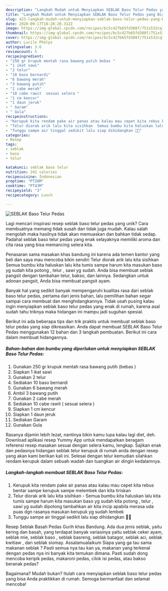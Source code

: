 ```yaml
---
description: "Langkah Mudah untuk Menyiapkan SEBLAK Baso Telur Pedas yang Bisa Manjain Lidah"
title: "Langkah Mudah untuk Menyiapkan SEBLAK Baso Telur Pedas yang Bisa Manjain Lidah"
slug: 423-langkah-mudah-untuk-menyiapkan-seblak-baso-telur-pedas-yang-bisa-manjain-lidah
date: 2020-09-17T18:28:20.312Z
image: https://img-global.cpcdn.com/recipes/bc5c427b65fd388f/751x532cq70/seblak-baso-telur-pedas-foto-resep-utama.jpg
thumbnail: https://img-global.cpcdn.com/recipes/bc5c427b65fd388f/751x532cq70/seblak-baso-telur-pedas-foto-resep-utama.jpg
cover: https://img-global.cpcdn.com/recipes/bc5c427b65fd388f/751x532cq70/seblak-baso-telur-pedas-foto-resep-utama.jpg
author: Lucile Phelps
ratingvalue: 3.6
reviewcount: 5
recipeingredient:
- "250 gr krupuk mentah rasa bawang putih bebas "
- "1 ikat sawi"
- "2 telur"
- "10 baso bernardi"
- "6 bawang merah"
- "3 bawang putih"
- "2 cabe merah"
- "10 cabe rawit  sesuai selera "
- "1 cm kencur"
- "1 daun jeruk"
- " Garam"
- " Gula"
recipeinstructions:
- "Kerupuk kita rendam pake air panas atau kalau mau cepet kita rebus bentar sampe kerupuk sampe melembek dan kita tiriskan"
- "Telur diorak arik lalu kita sisihkan  Semua bumbu kita haluskan lalu kita tumis sampe harum kita masukan baso yg sudah kita potong , telur , sawi yg sudah dipotong tambahkan air kita incip apabila merasa uda puas dgn rasanya masukan kerupuk yg sudah lembek"
- "Tunggu sampe air tinggal sedikit lalu siap dihidangkan 👍🏻"
categories:
- Resep
tags:
- seblak
- baso
- telur

katakunci: seblak baso telur 
nutrition: 241 calories
recipecuisine: Indonesian
preptime: "PT26M"
cooktime: "PT43M"
recipeyield: "3"
recipecategory: Lunch

---
```



![SEBLAK Baso Telur Pedas](https://img-global.cpcdn.com/recipes/bc5c427b65fd388f/751x532cq70/seblak-baso-telur-pedas-foto-resep-utama.jpg)

Lagi mencari inspirasi resep seblak baso telur pedas yang unik? Cara membuatnya memang tidak susah dan tidak juga mudah. Kalau salah mengolah maka hasilnya tidak akan memuaskan dan bahkan tidak sedap. Padahal seblak baso telur pedas yang enak selayaknya memiliki aroma dan cita rasa yang bisa memancing selera kita.

Penasaran sama masakan khas bandung ini karena ada temen kantor yang beli dan saya mau mencoba bikin sendiri Telur diorak arik lalu kita sisihkan Semua bumbu kita haluskan lalu kita tumis sampe harum kita masukan baso yg sudah kita potong , telur , sawi yg sudah. Anda bisa membuat seblak pangsit dengan tambahan telur, bakso, dan lainnya. Sedangkan untuk adonan pangsit, Anda bisa membuat pangsit ayam.

Banyak hal yang sedikit banyak mempengaruhi kualitas rasa dari seblak baso telur pedas, pertama dari jenis bahan, lalu pemilihan bahan segar sampai cara membuat dan menghidangkannya. Tidak usah pusing kalau ingin menyiapkan seblak baso telur pedas yang enak di rumah, karena asal sudah tahu triknya maka hidangan ini mampu jadi suguhan spesial.


Berikut ini ada beberapa tips dan trik praktis untuk membuat seblak baso telur pedas yang siap dikreasikan. Anda dapat membuat SEBLAK Baso Telur Pedas menggunakan 12 bahan dan 3 langkah pembuatan. Berikut ini cara dalam membuat hidangannya.

<!--inarticleads1-->

##### Bahan-bahan dan bumbu yang diperlukan untuk menyiapkan SEBLAK Baso Telur Pedas:

1. Gunakan 250 gr krupuk mentah rasa bawang putih (bebas )
1. Siapkan 1 ikat sawi
1. Gunakan 2 telur
1. Sediakan 10 baso bernardi
1. Gunakan 6 bawang merah
1. Ambil 3 bawang putih
1. Gunakan 2 cabe merah
1. Sediakan 10 cabe rawit ( sesuai selera )
1. Siapkan 1 cm kencur
1. Siapkan 1 daun jeruk
1. Sediakan  Garam
1. Gunakan  Gula


Rasanya dijamin lebih lezat, nantinya bikin kamu lupa kalau lagi diet, deh. Download aplikasi resep Yummy App untuk mendapatkan beragam referensi resep masakan sesuai dengan selera kamu, lengkap. Sajikan enak dan pedasnya hidangan seblak telur kerupuk di rumah anda dengan resep yang akan kami berikan kali ini. Selesai dengan telur kemudian silahkan rendam kerupuk dalam sebuah wadah dan tuangkan air dingin kedalamnya. 

<!--inarticleads2-->

##### Langkah-langkah membuat SEBLAK Baso Telur Pedas:

1. Kerupuk kita rendam pake air panas atau kalau mau cepet kita rebus bentar sampe kerupuk sampe melembek dan kita tiriskan
1. Telur diorak arik lalu kita sisihkan  - Semua bumbu kita haluskan lalu kita tumis sampe harum kita masukan baso yg sudah kita potong , telur , sawi yg sudah dipotong tambahkan air kita incip apabila merasa uda puas dgn rasanya masukan kerupuk yg sudah lembek
1. Tunggu sampe air tinggal sedikit lalu siap dihidangkan 👍🏻


Resep Seblak Basah Pedas Gurih khas Bandung. Ada dua jenis seblak, yaitu kering dan basah, yang terdapat banyak variasinya yaitu seblak ceker ayam, seblak mie, seblak baso , seblak basreng, seblak batagor, seblak aci, seblak kwitiaw , dan seblak siomay. Assalamualaikum Siapa yang ga tau sama makanan seblak ? Pasti semua nya tau kan ya, makanan yang terkenal dengan pedas nya ini banyak kita temukan dimana. Pasti sudah dong mencoba keripik pedas, makaroni pedas, cilok isi pedas, atau bakso beranak pedas? 

Bagaimana? Mudah bukan? Itulah cara menyiapkan seblak baso telur pedas yang bisa Anda praktikkan di rumah. Semoga bermanfaat dan selamat mencoba!
